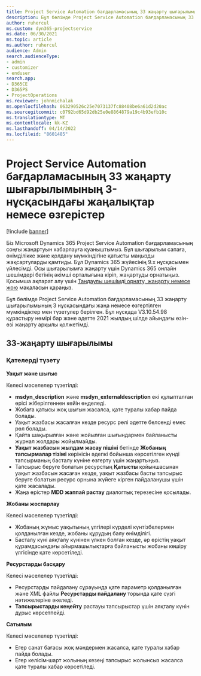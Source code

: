 ```yaml
---
title: Project Service Automation бағдарламасының 33 жаңарту шығарылымының 3-нұсқасындағы жаңалықтар немесе өзгерістер
description: Бұл бөлімде Project Service Automation бағдарламасының 33 жаңарту шығарылымының 3‑нұсқасында қолжетімді мүмкіндіктер мен түзетулер берілген.
author: ruhercul
ms.custom: dyn365-projectservice
ms.date: 06/30/2021
ms.topic: article
ms.author: ruhercul
audience: Admin
search.audienceType:
- admin
- customizer
- enduser
search.app:
- D365CE
- D365PS
- ProjectOperations
ms.reviewer: johnmichalak
ms.openlocfilehash: 063290526c25e7073137fc88408be6a61d2d20ac
ms.sourcegitcommit: c0792bd65d92db25e0e8864879a19c4b93efb10c
ms.translationtype: MT
ms.contentlocale: kk-KZ
ms.lasthandoff: 04/14/2022
ms.locfileid: "8601485"
---
```

# <a name="whats-new-or-changed-in-project-service-automation-update-release-33-v3"></a>Project Service Automation бағдарламасының 33 жаңарту шығарылымының 3-нұсқасындағы жаңалықтар немесе өзгерістер

[!include [banner](../includes/psa-now-project-operations.md)]

Біз Microsoft Dynamics 365 Project Service Automation бағдарламасының соңғы жаңартуын хабарлауға қуаныштымыз. Бұл шығарылым сапаға, өнімділікке және қолдану мүмкіндігіне қатысты маңызды жақсартуларды қамтиды. Бұл Dynamics 365 жүйесінің 9.x нұсқасымен үйлесімді. Осы шығарылымға жаңарту үшін Dynamics 365 онлайн шешімдері бетінің әкімші орталығына кіріп, жаңартуды орнатыңыз. Қосымша ақпарат алу үшін [Таңдаулы шешімді орнату, жаңарту немесе жою](/power-platform/admin/install-remove-preferred-solution) мақаласын қараңыз.

Бұл бөлімде Project Service Automation бағдарламасының 33 жаңарту шығарылымының 3 нұсқасындағы жаңа немесе өзгертілген мүмкіндіктер мен түзетулер берілген. Бұл нұсқада V3.10.54.98 құрастыру нөмірі бар және әдетте 2021 жылдың шілде айындағы өзін-өзі жаңарту арқылы қолжетімді.

## <a name="update-release-33"></a>33-жаңарту шығарылымы

### <a name="bug-fixes"></a>Қателерді түзету

**Уақыт және шығыс**

Келесі мәселелер түзетілді:

- **msdyn_description** және **msdyn_externaldescription** екі құлыпталған өрісі жіберілгеннен кейін өңделеді.
- Жобаға қатысы жоқ шығын жасалса, қате туралы хабар пайда болады.
- Уақыт жазбасы жасалған кезде ресурс рөлі әдетте белсенді емес рөл болады.
- Қайта шақырылған және жойылған шығындармен байланысты журнал жолдары жойылмайды.
- **Уақыт жазбасын жылдам жасау пішіні** бетінде **Жобаның тапсырмалар тізімі** көрінісін әдепкі бойынша көрсетілген күнді тапсырманың басталу күніне өзгерту үшін жаңартыңыз.
- Тапсырыс беруге болатын ресурстың **Қатысты** қойыншасынан уақыт жазбасын жасаған кезде, уақыт жазбасы басты тапсырыс беруге болатын ресурс орнына жүйеге кірген пайдаланушы үшін қате жасалады.
- Жаңа өрістер **MDD жаппай растау** диалогтық терезесіне қосылады.

**Жобаны жоспарлау**

Келесі мәселелер түзетілді:
- Жобаның жұмыс уақытының үлгілері күрделі күнтізбелермен қолданылған кезде, жобаны құрудың баяу өнімділігі.
- Басталу күні аяқталу күнінен үлкен болған кезде, әр өрістің уақыт құрамдасындағы айырмашылықтарға байланысты жобаны көшіру үлгісінде қате көрсетіледі.

**Ресурстарды басқару**

Келесі мәселелер түзетілді:
- Ресурстарды пайдалану сұрауында қате параметр қолданылған және XML файлы **Ресурстарды пайдалану** торында қате сүзгі нәтижелеріне әкеледі.
- **Тапсырыстарды кеңейту** растауы тапсырыстар үшін аяқталу күнін дұрыс көрсетпейді.

**Сатылым**

Келесі мәселелер түзетілді:
- Егер санат бағасы жоқ мәндермен жасалса, қате туралы хабар пайда болады.
- Егер келісім‑шарт жолының кезеңі тапсырыс жолынсыз жасалса қате туралы хабар көрсетіледі.
